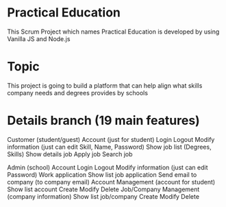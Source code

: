# Practical Education
This Scrum Project which names Practical Education is developed by using Vanilla JS and Node.js

# Topic
This project is going to build a platform that can help align what skills company needs and degrees provides by schools

# Details branch (19 main features)
Customer (student/guest)
      Account (just for student)
          Login
          Logout
          Modify information (just can edit Skill, Name, Password)
      Show job list (Degrees, Skills)
          Show details job
          Apply job
          Search job

Admin (school)
      Account
          Login
          Logout
          Modify information (just can edit Password)
      Work application
          Show list job application
          Send email to company (to company email)
      Account Management (account for student)
          Show list account
          Create
          Modify
          Delete
      Job/Company Management (company information)
          Show list job/company
          Create
          Modify
          Delete
